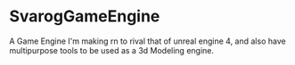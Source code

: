 # SvarogGameEngine
A Game Engine I'm making rn to rival that of unreal engine 4, and also have multipurpose tools to be used as a 3d Modeling engine.
